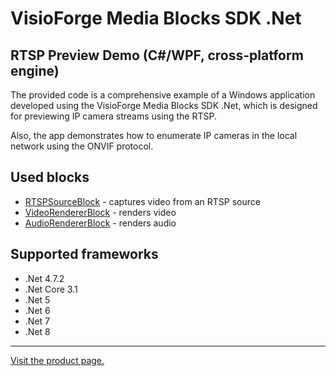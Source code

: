 ﻿# VisioForge Media Blocks SDK .Net

## RTSP Preview Demo (C#/WPF, cross-platform engine)

The provided code is a comprehensive example of a Windows application developed using the VisioForge Media Blocks SDK .Net, which is designed for previewing IP camera streams using the RTSP.

Also, the app demonstrates how to enumerate IP cameras in the local network using the ONVIF protocol.

## Used blocks

- [RTSPSourceBlock](https://www.visioforge.com/help/docs/dotnet/mediablocks/Sources/RTSPSourceBlock/) - captures video from an RTSP source
- [VideoRendererBlock](https://www.visioforge.com/help/docs/dotnet/mediablocks/VideoRendering/) - renders video
- [AudioRendererBlock](https://www.visioforge.com/help/docs/dotnet/mediablocks/AudioRendering/) - renders audio

## Supported frameworks

- .Net 4.7.2
- .Net Core 3.1
- .Net 5
- .Net 6
- .Net 7
- .Net 8

---

[Visit the product page.](https://www.visioforge.com/media-blocks-sdk-net)
